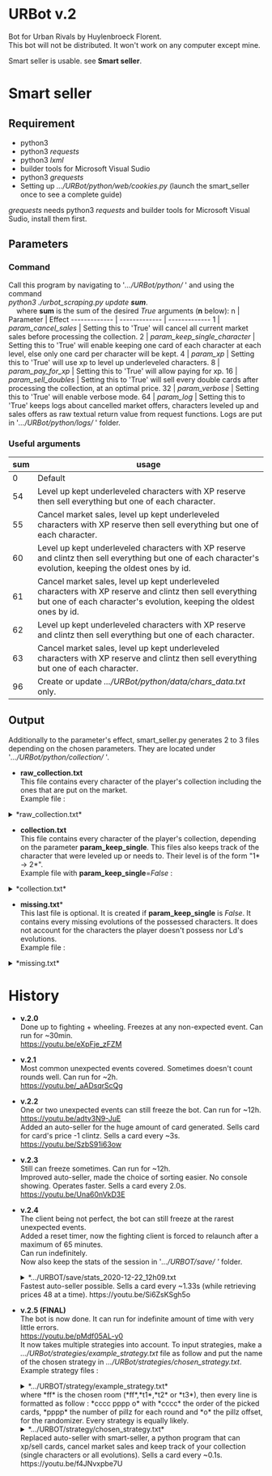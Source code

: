 # URBot v.2
Bot for Urban Rivals by Huylenbroeck Florent.  
This bot will not be distributed. It won't work on any computer except mine.  
  
Smart seller is usable. see **Smart seller**.
  
# Smart seller
## Requirement ##
- python3
- python3  *requests*
- python3  *lxml*
- builder tools for Microsoft Visual Sudio
- python3  *grequests*  
- Setting up *.../URBot/python/web/cookies.py* (launch the smart_seller once to see a complete guide)  

*grequests* needs python3 *requests* and builder tools for Microsoft Visual Sudio, install them first.  
## Parameters ##
### Command ###
Call this program by navigating to '*.../URBot/python/* ' and using the command  
*python3 ./urbot_scraping.py update **sum***.  
&nbsp;&nbsp;&nbsp;&nbsp;where **sum** is the sum of the desired *True* arguments (**n** below):
n  | Parameter | Effect
------------- | ------------- | -------------
 1 | *param_cancel_sales* | Setting this to 'True' will cancel all current market sales before processing the collection.
 2 | *param_keep_single_character* | Setting this to 'True' will enable keeping one card of each character at each level, else only one card per character will be kept.
 4 | *param_xp* | Setting this to 'True' will use xp to level up underleveled characters.
 8 | *param_pay_for_xp* | Setting this to 'True' will allow paying for xp.
 16 | *param_sell_doubles* | Setting this to 'True' will sell every double cards after processing the collection, at an optimal price.
 32 | *param_verbose* | Setting this to 'True' will enable verbose mode.
 64 | *param_log* | Setting this to 'True' keeps logs about cancelled market offers, characters leveled up and sales offers as raw textual return value from request functions. Logs are put in '*.../URBot/python/logs/* ' folder.
### Useful arguments ###
sum  | usage  
------------- | -------------
0 | Default
54 | Level up kept underleveled characters with XP reserve then sell everything but one of each character.
55 | Cancel market sales, level up kept underleveled characters with XP reserve then sell everything but one of each character.
60 | Level up kept underleveled characters with XP reserve and clintz then sell everything but one of each character's evolution, keeping the oldest ones by id.
61 | Cancel market sales, level up kept underleveled characters with XP reserve and clintz then sell everything but one of each character's evolution, keeping the oldest ones by id.
62 | Level up kept underleveled characters with XP reserve and clintz then sell everything but one of each character.
63 | Cancel market sales, level up kept underleveled characters with XP reserve and clintz then sell everything but one of each character.
96 | Create or update *.../URBot/python/data/chars_data.txt* only.  
## Output ##
Additionally to the parameter's effect, smart_seller.py generates 2 to 3 files depending on the chosen parameters. They are located under '*.../URBot/python/collection/* '.
- **raw_collection.txt**  
This file contains every character of the player's collection including the ones that are put on the market.  
Example file :
<details>
<summary>*raw_collection.txt*</summary>

      123 Natrang (x3) 1*-3*  
          616551985 1*  
          616719940 2*  
          129544906 3*  
      124 Sai_San (x4) 1*-4*  
          618514010 1*  
          622856929 2*  
          623232901 3*  
          425765630 4*  
      125 Tatane (x3) 1*-3*  
          615869020 1*  
          622662152 2*  
          170485662 3*  
      126 Nanook (x3) 1*-3*  
          619323141 1*  
          620587122 2*  
          9616941 3*  
      127 Akiko (x3) 1*-3*  
          612725422 1*  
          ...  
          616675942 2*  
      2051 Kola (x2) 1*-4*  
          624165264 1*  
          616559394 4*  
      2052 Gerdah (x4) 2*-5*  
          623219351 2*  
          624242421 3*  
          624165253 4*  
          622159315 5*  
      2053 Jakobs (x2) 1*-3*  
          623215595 1*  
          622160696 3*  
      2054 Matheo (x3) 1*-3*  
          623219356 1*  
          624165283 2*  
          622155128 3*  
      2055 Superpaquito (x2) 1*-4*  
          624165261 1*  
          622161676 4*  
      2056 El_D10S (x1) 3*-5*  
          625715329 5*  
</details>

- **collection.txt**  
This file contains every character of the player's collection, depending on the parameter **param_keep_single**.
This files also keeps track of the character that were leveled up or needs to. Their level is of the form "1* -> 2*".  
Example file with **param_keep_single**=*False* :
<details>
  <summary>*collection.txt*</summary>

      123 616551985 Natrang 1*  
      123 616719940 Natrang 2*  
      123 129544906 Natrang 3*  
      124 618514010 Sai_San 1*  
      124 622856929 Sai_San 2*  
      124 623232901 Sai_San 3*  
      124 425765630 Sai_San 4*  
      125 615869020 Tatane 1*  
      125 622662152 Tatane 2*  
      125 170485662 Tatane 3*  
      126 619323141 Nanook 1*  
      126 620587122 Nanook 2*  
      126 9616941 Nanook 3*  
      127 612725422 Akiko 1*  
      127 618547639 Akiko 1* -> 2*  
      127 432385009 Akiko 3*  
      128 622898813 Berserkgirl_Cr 1*  
      128 519421601 Berserkgirl_Cr 3*  
      129 615952306 Pino 1*  
      129 433507838 Pino 2*  
      ...  
      2048 616290277 Lom 2*  
      2049 622155131 El_Cascabel 3*  
      2049 624165249 El_Cascabel 4*  
      2049 616644292 El_Cascabel 5*  
      2050 623219354 Drivel 1*  
      2050 616675942 Drivel 2*  
      2051 624165264 Kola 1*  
      2051 616559394 Kola 4*  
      2052 623219351 Gerdah 2*  
      2052 624242421 Gerdah 3*  
      2052 624165253 Gerdah 1* -> 4*  
      2052 622159315 Gerdah 5*  
      2053 623215595 Jakobs 1*  
      2053 622160696 Jakobs 3*  
      2054 623219356 Matheo 1*  
      2054 624165283 Matheo 2*  
      2054 622155128 Matheo 3*  
      2055 624165261 Superpaquito 1*  
      2055 622161676 Superpaquito 4*  
      2056 625715329 El_D10S 5*  
</details>

- **missing.txt***  
This last file is optional. It is created if **param_keep_single** is *False*. It contains every missing evolutions of the possessed characters. It does not account for the characters the player doesn't possess nor Ld's evolutions.  
Example file :  
<details>
  <summary>*missing.txt*</summary>

    128 Berserkgirl_Cr 2*  
    158 Shawoman_Cr 2*  
    160 Yayoi_Cr 2*  
    162 Rass_Cr 2*  
    166 Zatman_Cr 1*  
    166 Zatman_Cr 2*  
    168 Armanda_Mt 1*  
    168 Armanda_Mt 2*  
    172 Ratanah_Mt 1*  
    172 Ratanah_Mt 2*  
    172 Ratanah_Mt 3*  
    182 Jackie_Cr 2*  
    182 Jackie_Cr 3*  
    187 Vermyn_N 2*  
    189 Lyse_Teria_Mt 1*  
    189 Lyse_Teria_Mt 2*  
    190 Vickie_Cr 2*  
    190 Vickie_Cr 3*  
    195 Lao_Cr 3*  
    195 Lao_Cr 4*  
    ...  
    2026 Palamu 3*  
    2026 Palamu 4*  
    2029 Timbo_K 3*  
    2029 Timbo_K 4*  
    2036 Glaxo 3*  
    2036 Glaxo 4*  
    2037 Miss_Denna 2*  
    2039 Edmund 1*  
    2041 Zinzinxxt 2*  
    2041 Zinzinxxt 3*  
    2043 C-Ortez 3*  
    2044 Banzai 2*  
    2046 Divus 1*  
    2046 Divus 2*  
    2051 Kola 2*  
    2051 Kola 3*  
    2053 Jakobs 2*  
    2055 Superpaquito 2*  
    2055 Superpaquito 3*  
    2056 El_D10S 3*  
    2056 El_D10S 4*  
</details>

# History
- **v.2.0**  
Done up to fighting + wheeling. Freezes at any non-expected event. Can run for ~30min.  
https://youtu.be/eXpFje_zFZM  
  
- **v.2.1**  
Most common unexpected events covered. Sometimes doesn't count rounds well. Can run for ~2h.  
https://youtu.be/_aADsqrScQg  
  
- **v.2.2**  
One or two unexpected events can still freeze the bot. Can run for ~12h.  
https://youtu.be/adtv3N9-JuE  
Added an auto-seller for the huge amount of card generated. Sells card for card's price -1 clintz. Sells a card every ~3s.  
https://youtu.be/SzbS91i63ow  
  
- **v.2.3**  
Still can freeze sometimes. Can run for ~12h.  
Improved auto-seller, made the choice of sorting easier. No console showing. Operates faster. Sells a card every 2.0s.  
https://youtu.be/Una60nVkD3E  

- **v.2.4**  
The client being not perfect, the bot can still freeze at the rarest unexpected events.  
Added a reset timer, now the fighting client is forced to relaunch after a maximum of 65 minutes.  
Can run indefinitely.  
Now also keep the stats of the session in '*.../URBOT/save/ '*  folder.  
    <details>
    <summary>*.../URBOT/save/stats_2020-12-22_12h09.txt</summary>

        === STATS ===  
        Start    2020/12/21 21:00:57  
        End      2020/12/22 12:09:04  
        Duration            14:37:00  
        Views    1  
        Points   5277  
        Fights   485  
        Wins     252  
        Loses    229  
        Draws    4  
        WR       52%  
        === DEBUG ===  
        Time until next reset (min)                           27min.   
        Winkills $timer > 60                                  28  
        Winkills $timer > 68                                  0  
        Winkills from fight not launching                     0  
        Winkills from ennemy left/already in matchmaking      0  
        Winkills from fight not expiring                      0  
        Winkills from unable to play card                     0  
        Winkills from your missions panel on wheeling client  2  
        Winkill total                                         30  
        =============  
    </details>  
    Fastest auto-seller possible. Sells a card every ~1.33s (while retrieving prices 48 at a time).  
    https://youtu.be/Si6ZsKSgh5o  
  
- **v.2.5 (FINAL)**  
The bot is now done. It can run for indefinite amount of time with very little errors.  
https://youtu.be/pMdf05AL-y0  
It now takes multiple strategies into account. 
To input strategies, make a *.../URBot/strategies/example_strategy.txt* file as follow and put the name of the chosen strategy in *.../URBot/strategies/chosen_strategy.txt*.  
Example strategy files :  
  <details>  
  <summary>*.../URBOT/strategy/example_strategy.txt*</summary>  

        ff
        1234 3333 2  
        2134 3333 2  
        3124 3333 2  
        1324 3333 2  
        2314 3333 2  
        3214 3333 2  
        3241 3333 2  
        2341 3333 2  
        4321 3333 2  
        3421 3333 2  
        2431 3333 2  
        4231 3333 2  
        4132 3333 2  
        1432 3333 2  
        3412 3333 2  
        4312 3333 2  
        1342 3333 2  
        3142 3333 2  
        2143 3333 2  
        1243 3333 2  
        4213 3333 2  
        2413 3333 2  
        1423 3333 2  
        4123 3333 2  
  </details>  
  where *ff* is the chosen room (*ff*,*t1*,*t2* or *t3*),  
  then every line is formatted as follow :  
  *cccc pppp o*  
  with  *cccc* the order of the picked cards, *pppp* the number of pillz for each round and *o* the pillz offset, for the randomizer.
  Every strategy is equally likely.
  
   <details>  
  <summary>*.../URBOT/strategy/chosen_strategy.txt*</summary>  
  
    example_strategy  
  </details>   
  Replaced auto-seller  with smart-seller, a python program that can xp/sell cards, cancel market sales and keep track of your collection (single characters or all evolutions). Sells a card every ~0.1s.  
  https://youtu.be/f4JNvxpbe7U   
